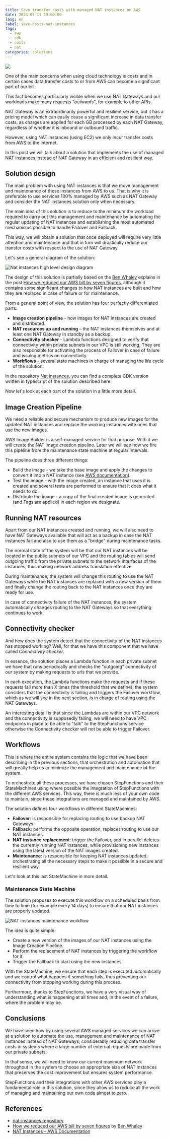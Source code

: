 ```yaml
---
title: Save transfer costs with managed NAT instances on AWS
date: 2024-05-11 19:00:00
lang: en
label: save-costs-nat-instances
tags: 
  - aws
  - cdk
  - costs
  - nat
categories: solutions
---
```

![ ](/images/saving-costs-nat-instances.jpg)

One of the main concerns when using cloud technology is costs and in certain cases data transfer costs to or from AWS can become a significant part of our bill.

This fact becomes particularly visible when we use NAT Gateways and our workloads make many requests "outwards", for example to other APIs.

NAT Gateway is an extraordinarily powerful and resilient service, but it has a pricing model which can easily cause a significant increase in data transfer costs, as charges are applied for each GB processed by each NAT Gateway, regardless of whether it is inbound or outbound traffic.

However, using NAT instances (using EC2) we only incur transfer costs from AWS to the internet.

In this post we will talk about a solution that implements the use of managed NAT instances instead of NAT Gateway in an efficient and resilient way.

<!-- more -->

## Solution design

The main problem with using NAT instances is that we move management and maintenance of these instances from AWS to us. That is why it is preferable to use services 100% managed by AWS such as NAT Gateway and consider the NAT instances solution only when necessary.

The main idea of ​​this solution is to reduce to the minimum the workload required to carry out this management and maintenance by automating the regular updating of NAT instances and establishing the most automated mechanisms possible to handle Failover and Fallback.

This way, we will obtain a solution that once deployed will require very little attention and maintenance and that in turn will drastically reduce our transfer costs with respect to the use of NAT Gateway.

Let's see a general diagram of the solution:

![Nat instances high level design diagram](/images/nat-instances-high-level-design.png)

The design of this solution is partially based on the [Ben Whaley](https://medium.com/@benwhaley) explains in the post [How we reduced our AWS bill by seven figures](https://medium.com/life-at-chime/how-we-reduced-our-aws-bill-by-seven-figures-5144206399cb), although it contains some significant changes to how NAT instances are built and how they are replaced in case of failure or for maintenance.

From a general point of view, the solution has four perfectly differentiated parts:

- **Image creation pipeline** - how images for NAT instances are created and distributed.
- **NAT resources up and running** – the NAT instances themselves and at least one NAT Gateway in standby as a backup.
- **Connectivity checker** - Lambda functions designed to verify that connectivity within private subnets in our VPC is still working; They are also responsible for activating the process of Failover in case of failure and issuing metrics on connectivity.
- **Workflows** - several state machines in charge of managing the life cycle of the solution.

In the repository [Nat instances](https://github.com/neovasili/nat-instances), you can find a complete CDK version written in typescript of the solution described here.

Now let's look at each part of the solution in a little more detail.

## Image Creation Pipeline

We need a reliable and secure mechanism to produce new images for the updated NAT instances and replace the working instances with ones that use the new images.

AWS Image Builder is a self-managed service for that purpose. With it we will create the NAT image creation pipeline. Later we will see how we fire this pipeline from the maintenance state machine at regular intervals.

The pipeline does three different things:

- Build the image - we take the base image and apply the changes to convert it into a NAT instance (see [AWS documentation](https://docs.aws.amazon.com/vpc/latest/userguide/VPC_NAT_Instance.html)).
- Test the image - with the image created, an instance that uses it is created and several tests are performed to ensure that it does what it needs to do.
- Distribute the image - a copy of the final created image is generated (and Tags are applied) in each region we designate.

## Running NAT resources

Apart from our NAT instances created and running, we will also need to have NAT Gateways available that will act as a backup in case the NAT instances fail and also to use them as a "bridge" during maintenance tasks.

The normal state of the system will be that our NAT instances will be located in the public subnets of our VPC and the routing tables will send outgoing traffic from the private subnets to the network interfaces of the instances, thus making network address translation effective.

During maintenance, the system will change this routing to use the NAT Gateways while the NAT instances are replaced with a new version of them and finally change the routing back to the NAT instances once they are ready for use.

In case of connectivity failure of the NAT instances, the system automatically changes routing to the NAT Gateways so that everything continues to work.

## Connectivity checker

And how does the system detect that the connectivity of the NAT instances has stopped working? Well, for that we have this component that we have called _Connectivity checker_.

In essence, the solution places a Lambda function in each private subnet we have that runs periodically and checks the "outgoing" connectivity of our system by making requests to urls that we provide.

In each execution, the Lambda functions make the requests and if these requests fail more than X times (the threshold that we define), the system considers that the connectivity is failing and triggers the Failover workflow, which as we will see in the next section, is in charge of routing using the NAT Gateways.

An interesting detail is that since the Lambdas are within our VPC network and the connectivity is supposedly failing, we will need to have VPC endpoints in place to be able to "talk" to the StepFunctions service otherwise the Connectivity checker will not be able to trigger Failover.

## Workflows

This is where the entire system contains the logic that we have been describing in the previous sections, that orchestration and automation that will greatly help us to minimize the management and maintenance of the system.

To orchestrate all these processes, we have chosen StepFunctions and their StateMachines using where possible the integration of StepFunctions with the different AWS services. This way, there is much less of your own code to maintain, since these integrations are managed and maintained by AWS.

The solution defines four workflows in different StateMachines:

- **Failover**: is responsible for replacing routing to use backup NAT Gateways.
- **Fallback**: performs the opposite operation, replaces routing to use our NAT instances.
- **NAT instance replacement**: trigger the Failover, and in parallel deletes the currently running NAT instances, while provisioning new instances using the latest version of the NAT images created.
- **Maintenance**: is responsible for keeping NAT instances updated, orchestrating all the necessary steps to make it possible in a secure and resilient way.

Let's look at this last StateMachine in more detail.

### Maintenance State Machine

The solution proposes to execute this workflow on a scheduled basis from time to time (for example every 14 days) to ensure that our NAT instances are properly updated.

![NAT instances maintenance workflow](/images/nat-instances-maintenance-workflow.png)

The idea is quite simple:

- Create a new version of the images of our NAT instances using the Image Creation Pipeline.
- Perform the replacement of NAT instances by triggering the workflow for it.
- Trigger the Fallback to start using the new instances.

With the StateMachine, we ensure that each step is executed automatically and we control what happens if something fails, thus preventing our connectivity from stopping working during this process.

Furthermore, thanks to StepFunctions, we have a very visual way of understanding what is happening at all times and, in the event of a failure, where the problem may be.

## Conclusions

We have seen how by using several AWS managed services we can arrive at a solution to automate the use, management and maintenance of NAT instances instead of NAT Gateways, considerably reducing data transfer costs in systems where a large number of external requests are made from our private subnets.

In that sense, we will need to know our current maximum network throughput in the system to choose an appropriate size of NAT instances that preserves the cost improvement but ensures system performance.

StepFunctions and their integrations with other AWS services play a fundamental role in this solution, since they allow us to reduce all the work of managing and maintaining our own code almost to zero.

## References

- [nat-instances repository](https://github.com/neovasili/nat-instances)
- [How we reduced our AWS bill by seven figures](https://medium.com/life-at-chime/how-we-reduced-our-aws-bill-by-seven-figures-5144206399cb) by [Ben Whaley](https://medium.com/@benwhaley)
- [NAT Instances - AWS Documentation](https://docs.aws.amazon.com/vpc/latest/userguide/VPC_NAT_Instance.html)
